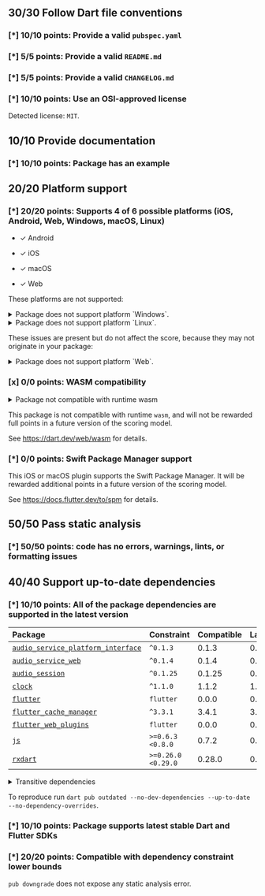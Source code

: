 ## 30/30 Follow Dart file conventions

### [*] 10/10 points: Provide a valid `pubspec.yaml`

### [*] 5/5 points: Provide a valid `README.md`

### [*] 5/5 points: Provide a valid `CHANGELOG.md`

### [*] 10/10 points: Use an OSI-approved license

Detected license: `MIT`.


## 10/10 Provide documentation

### [*] 10/10 points: Package has an example


## 20/20 Platform support

### [*] 20/20 points: Supports 4 of 6 possible platforms (**iOS**, **Android**, **Web**, Windows, **macOS**, Linux)

* ✓ Android

* ✓ iOS

* ✓ macOS

* ✓ Web


These platforms are not supported:

<details>
<summary>
Package does not support platform `Windows`.
</summary>

Because:
* `package:audio_service/audio_service.dart` that declares support for platforms: `Android`, `iOS`, `macOS`, `Web`.
</details>

<details>
<summary>
Package does not support platform `Linux`.
</summary>

Because:
* `package:audio_service/audio_service.dart` that declares support for platforms: `Android`, `iOS`, `macOS`, `Web`.
</details>


These issues are present but do not affect the score, because they may not originate in your package:

<details>
<summary>
Package does not support platform `Web`.
</summary>

Because:
* `package:audio_service/audio_service.dart` that imports:
* `package:flutter_cache_manager/flutter_cache_manager.dart` that imports:
* `package:flutter_cache_manager/src/storage/file_system/file_system.dart` that imports:
* `package:flutter_cache_manager/src/storage/file_system/file_system_io.dart` that imports:
* `package:path_provider/path_provider.dart` that declares support for platforms: `Android`, `iOS`, `Windows`, `Linux`, `macOS`.
</details>

### [x] 0/0 points: WASM compatibility

<details>
<summary>
Package not compatible with runtime wasm
</summary>

Because:
* `package:audio_service/audio_service.dart` that imports:
* `package:flutter_cache_manager/flutter_cache_manager.dart` that imports:
* `package:flutter_cache_manager/src/web/web_helper.dart` that imports:
* `package:flutter_cache_manager/src/cache_store.dart` that imports:
* `dart:io`
</details>

This package is not compatible with runtime `wasm`, and will not be rewarded full points in a future version of the scoring model.

See https://dart.dev/web/wasm for details.

### [*] 0/0 points: Swift Package Manager support

This iOS or macOS plugin supports the Swift Package Manager. It will be rewarded additional points in a future version of the scoring model.

See https://docs.flutter.dev/to/spm for details.


## 50/50 Pass static analysis

### [*] 50/50 points: code has no errors, warnings, lints, or formatting issues


## 40/40 Support up-to-date dependencies

### [*] 10/10 points: All of the package dependencies are supported in the latest version

|Package|Constraint|Compatible|Latest|
|:-|:-|:-|:-|
|[`audio_service_platform_interface`]|`^0.1.3`|0.1.3|0.1.3|
|[`audio_service_web`]|`^0.1.4`|0.1.4|0.1.4|
|[`audio_session`]|`^0.1.25`|0.1.25|0.1.25|
|[`clock`]|`^1.1.0`|1.1.2|1.1.2|
|[`flutter`]|`flutter`|0.0.0|0.0.0|
|[`flutter_cache_manager`]|`^3.3.1`|3.4.1|3.4.1|
|[`flutter_web_plugins`]|`flutter`|0.0.0|0.0.0|
|[`js`]|`>=0.6.3 <0.8.0`|0.7.2|0.7.2|
|[`rxdart`]|`>=0.26.0 <0.29.0`|0.28.0|0.28.0|

<details><summary>Transitive dependencies</summary>

|Package|Constraint|Compatible|Latest|
|:-|:-|:-|:-|
|[`async`]|-|2.13.0|2.13.0|
|[`characters`]|-|1.4.0|1.4.0|
|[`collection`]|-|1.19.1|1.19.1|
|[`crypto`]|-|3.0.6|3.0.6|
|[`ffi`]|-|2.1.3|2.1.3|
|[`file`]|-|7.0.1|7.0.1|
|[`fixnum`]|-|1.1.1|1.1.1|
|[`http`]|-|1.3.0|1.3.0|
|[`http_parser`]|-|4.1.2|4.1.2|
|[`material_color_utilities`]|-|0.11.1|0.12.0|
|[`meta`]|-|1.16.0|1.16.0|
|[`path`]|-|1.9.1|1.9.1|
|[`path_provider`]|-|2.1.5|2.1.5|
|[`path_provider_android`]|-|2.2.15|2.2.15|
|[`path_provider_foundation`]|-|2.4.1|2.4.1|
|[`path_provider_linux`]|-|2.2.1|2.2.1|
|[`path_provider_platform_interface`]|-|2.1.2|2.1.2|
|[`path_provider_windows`]|-|2.3.0|2.3.0|
|[`platform`]|-|3.1.6|3.1.6|
|[`plugin_platform_interface`]|-|2.1.8|2.1.8|
|[`sky_engine`]|-|0.0.0|0.0.0|
|[`source_span`]|-|1.10.1|1.10.1|
|[`sprintf`]|-|7.0.0|7.0.0|
|[`sqflite`]|-|2.4.2|2.4.2|
|[`sqflite_android`]|-|2.4.1|2.4.1|
|[`sqflite_common`]|-|2.5.5|2.5.5|
|[`sqflite_darwin`]|-|2.4.2|2.4.2|
|[`sqflite_platform_interface`]|-|2.4.0|2.4.0|
|[`string_scanner`]|-|1.4.1|1.4.1|
|[`synchronized`]|-|3.3.1|3.3.1|
|[`term_glyph`]|-|1.2.2|1.2.2|
|[`typed_data`]|-|1.4.0|1.4.0|
|[`uuid`]|-|4.5.1|4.5.1|
|[`vector_math`]|-|2.1.4|2.1.4|
|[`web`]|-|1.1.0|1.1.0|
|[`xdg_directories`]|-|1.1.0|1.1.0|
</details>

To reproduce run `dart pub outdated --no-dev-dependencies --up-to-date --no-dependency-overrides`.

[`audio_service_platform_interface`]: https://pub.dev/packages/audio_service_platform_interface
[`audio_service_web`]: https://pub.dev/packages/audio_service_web
[`audio_session`]: https://pub.dev/packages/audio_session
[`clock`]: https://pub.dev/packages/clock
[`flutter`]: https://pub.dev/packages/flutter
[`flutter_cache_manager`]: https://pub.dev/packages/flutter_cache_manager
[`flutter_web_plugins`]: https://pub.dev/packages/flutter_web_plugins
[`js`]: https://pub.dev/packages/js
[`rxdart`]: https://pub.dev/packages/rxdart
[`async`]: https://pub.dev/packages/async
[`characters`]: https://pub.dev/packages/characters
[`collection`]: https://pub.dev/packages/collection
[`crypto`]: https://pub.dev/packages/crypto
[`ffi`]: https://pub.dev/packages/ffi
[`file`]: https://pub.dev/packages/file
[`fixnum`]: https://pub.dev/packages/fixnum
[`http`]: https://pub.dev/packages/http
[`http_parser`]: https://pub.dev/packages/http_parser
[`material_color_utilities`]: https://pub.dev/packages/material_color_utilities
[`meta`]: https://pub.dev/packages/meta
[`path`]: https://pub.dev/packages/path
[`path_provider`]: https://pub.dev/packages/path_provider
[`path_provider_android`]: https://pub.dev/packages/path_provider_android
[`path_provider_foundation`]: https://pub.dev/packages/path_provider_foundation
[`path_provider_linux`]: https://pub.dev/packages/path_provider_linux
[`path_provider_platform_interface`]: https://pub.dev/packages/path_provider_platform_interface
[`path_provider_windows`]: https://pub.dev/packages/path_provider_windows
[`platform`]: https://pub.dev/packages/platform
[`plugin_platform_interface`]: https://pub.dev/packages/plugin_platform_interface
[`sky_engine`]: https://pub.dev/packages/sky_engine
[`source_span`]: https://pub.dev/packages/source_span
[`sprintf`]: https://pub.dev/packages/sprintf
[`sqflite`]: https://pub.dev/packages/sqflite
[`sqflite_android`]: https://pub.dev/packages/sqflite_android
[`sqflite_common`]: https://pub.dev/packages/sqflite_common
[`sqflite_darwin`]: https://pub.dev/packages/sqflite_darwin
[`sqflite_platform_interface`]: https://pub.dev/packages/sqflite_platform_interface
[`string_scanner`]: https://pub.dev/packages/string_scanner
[`synchronized`]: https://pub.dev/packages/synchronized
[`term_glyph`]: https://pub.dev/packages/term_glyph
[`typed_data`]: https://pub.dev/packages/typed_data
[`uuid`]: https://pub.dev/packages/uuid
[`vector_math`]: https://pub.dev/packages/vector_math
[`web`]: https://pub.dev/packages/web
[`xdg_directories`]: https://pub.dev/packages/xdg_directories

### [*] 10/10 points: Package supports latest stable Dart and Flutter SDKs

### [*] 20/20 points: Compatible with dependency constraint lower bounds

`pub downgrade` does not expose any static analysis error.
